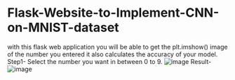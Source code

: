# Flask-Website-to-Implement-CNN-on-MNIST-dataset
with this flask web application you will be able to get the plt.imshow() image of the number you entered it also calculates the accuracy of your model.<br>
Step1- Select the number you want in between 0 to 9.
![image](https://user-images.githubusercontent.com/45122170/128291350-91054efb-76a2-4e5b-9b0f-26a885e14566.png)
Result-
![image](https://user-images.githubusercontent.com/45122170/128291415-62f19468-15e4-4ab4-9c91-c9e1ee60a9ac.png)

